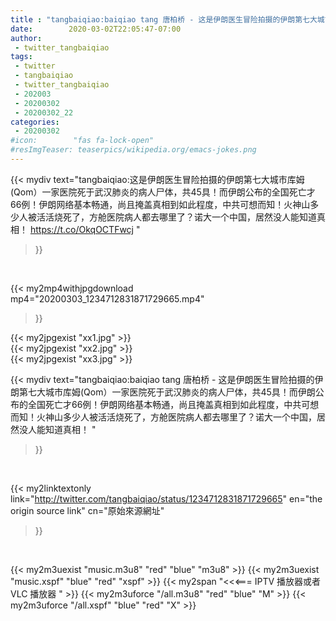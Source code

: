 ```yaml
---
title : "tangbaiqiao:baiqiao tang 唐柏桥 - 这是伊朗医生冒险拍摄的伊朗第七大城市库姆(Qom）一家医院死于武汉肺炎的病人尸体，共45具！而伊朗公布的全国死亡才66例！伊朗网络基本畅通，尚且掩盖真相到如此程度，中共可想而知！火神山多少人被活活烧死了，方舱医院病人都去哪里了？诺大一个中国，居然没人能知道真相！ "
date:        2020-03-02T22:05:47-07:00
author:
 - twitter_tangbaiqiao
tags:
 - twitter
 - tangbaiqiao
 - twitter_tangbaiqiao
 - 202003
 - 20200302
 - 20200302_22
categories:
 - 20200302
#icon:        "fas fa-lock-open"
#resImgTeaser: teaserpics/wikipedia.org/emacs-jokes.png
---
```


{{< mydiv text="tangbaiqiao:这是伊朗医生冒险拍摄的伊朗第七大城市库姆(Qom）一家医院死于武汉肺炎的病人尸体，共45具！而伊朗公布的全国死亡才66例！伊朗网络基本畅通，尚且掩盖真相到如此程度，中共可想而知！火神山多少人被活活烧死了，方舱医院病人都去哪里了？诺大一个中国，居然没人能知道真相！ https://t.co/OkqOCTFwcj "
>}}
<br>


{{< my2mp4withjpgdownload mp4="20200303_1234712831871729665.mp4"
>}}

{{< my2jpgexist "xx1.jpg" >}}<br>
{{< my2jpgexist "xx2.jpg" >}}<br>
{{< my2jpgexist "xx3.jpg" >}}<br>



{{< mydiv text="tangbaiqiao:baiqiao tang 唐柏桥 - 这是伊朗医生冒险拍摄的伊朗第七大城市库姆(Qom）一家医院死于武汉肺炎的病人尸体，共45具！而伊朗公布的全国死亡才66例！伊朗网络基本畅通，尚且掩盖真相到如此程度，中共可想而知！火神山多少人被活活烧死了，方舱医院病人都去哪里了？诺大一个中国，居然没人能知道真相！ "
>}}
<br>

{{< my2linktextonly link="http://twitter.com/tangbaiqiao/status/1234712831871729665"
en="the origin source link" cn="原始來源網址"
>}}


<br>

{{< my2m3uexist "music.m3u8" "red"  "blue" "m3u8" >}} {{< my2m3uexist "music.xspf" "blue" "red"  "xspf" >}} {{< my2span "<<<=== IPTV 播放器或者 VLC 播放器 " >}} {{< my2m3uforce "/all.m3u8" "red"  "blue" "M" >}} {{< my2m3uforce "/all.xspf" "blue" "red"  "X" >}} 
